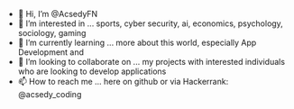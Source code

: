 - 👋 Hi, I’m @AcsedyFN
- 👀 I’m interested in ... sports, cyber security, ai, economics, psychology, sociology, gaming
- 🌱 I’m currently learning ... more about this world, especially App Development and 
- 💞️ I’m looking to collaborate on ... my projects with interested individuals who are looking to develop applications
- 📫 How to reach me ... here on github or via Hackerrank: @acsedy_coding

<!---
AcsedyFN/AcsedyFN is a ✨ special ✨ repository because its `README.md` (this file) appears on your GitHub profile.
You can click the Preview link to take a look at your changes.
--->
